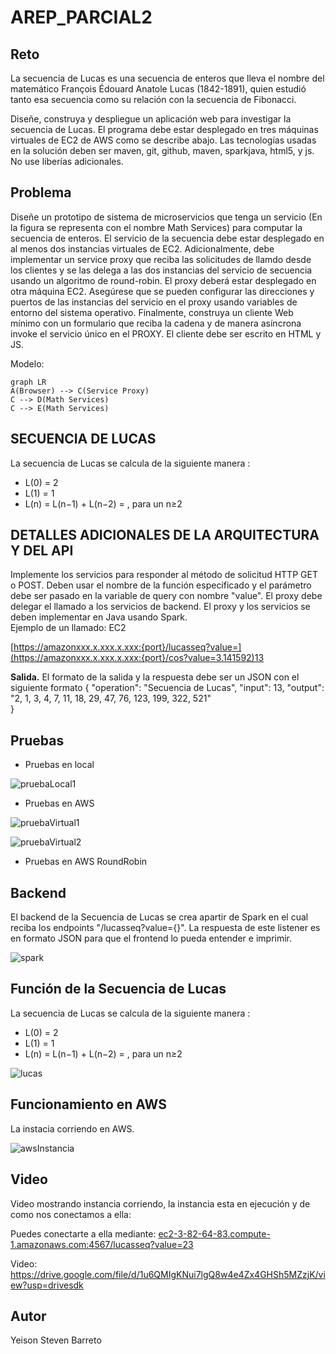 # AREP_PARCIAL2

## Reto
La secuencia de Lucas es una secuencia de enteros que lleva el nombre del matemático François Édouard Anatole Lucas (1842-1891), quien estudió tanto esa secuencia como su relación con la secuencia de Fibonacci.

Diseñe, construya y despliegue un aplicación web para investigar la secuencia de Lucas. El programa debe estar desplegado en tres máquinas virtuales de EC2 de AWS como se describe abajo. Las tecnologías usadas en la solución deben ser maven, git, github, maven, sparkjava, html5, y js. No use liberías adicionales.

## Problema
Diseñe un prototipo de sistema de microservicios que tenga un servicio (En la figura se representa con el nombre Math Services) para computar la secuencia de enteros. El servicio de la secuencia debe estar desplegado en al menos dos instancias virtuales de EC2. Adicionalmente, debe implementar un service proxy que reciba las solicitudes de llamdo desde los clientes y se las delega a las dos instancias del servicio de secuencia usando un algoritmo de round-robin. El proxy deberá estar desplegado en otra máquina EC2. Asegúrese que se pueden configurar las direcciones y puertos de las instancias del servicio en el proxy usando variables de entorno del sistema operativo. Finalmente, construya un cliente Web mínimo con un formulario que reciba la cadena y de manera asíncrona invoke el servicio único en el PROXY. El cliente debe ser escrito en HTML y JS.

Modelo:

```mermaid
graph LR
A(Browser) --> C(Service Proxy)
C --> D(Math Services)
C --> E(Math Services)
```
## SECUENCIA DE LUCAS
La secuencia de Lucas se calcula de la siguiente manera :  
-   L(0) = 2  
-   L(1) = 1
-   L(n) = L(n−1) + L(n−2) = , para un  n≥2

## DETALLES ADICIONALES DE LA ARQUITECTURA Y DEL API
Implemente los servicios para responder al método de solicitud HTTP GET o POST. Deben usar el nombre de la función especificado y el parámetro debe ser pasado en la variable de query con nombre "value".
El proxy debe delegar el llamado a los servicios de backend. El proxy y los servicios se deben implementar en Java usando Spark.  
Ejemplo de un llamado:
EC2

[https://amazonxxx.x.xxx.x.xxx:{port}/lucasseq?value=](https://amazonxxx.x.xxx.x.xxx:{port}/cos?value=3.141592)13

**Salida.**  El formato de la salida y la respuesta debe ser un JSON con el siguiente formato
{
	"operation": "Secuencia de Lucas",
"input": 13,
"output": "2, 1, 3, 4, 7, 11, 18, 29, 47, 76, 123, 199, 322, 521"  
}


## Pruebas
- Pruebas en local
  
![pruebaLocal1](https://github.com/YeSte114/AREP_ParcialT2/assets/46783436/c36cbcd8-15b1-4b10-8f92-e84f2775a347)

- Pruebas en AWS
  
 ![pruebaVirtual1](https://github.com/YeSte114/AREP_ParcialT2/assets/46783436/bf100443-504f-4a20-bf3e-482296b40230)

![pruebaVirtual2](https://github.com/YeSte114/AREP_ParcialT2/assets/46783436/083c167f-a910-4684-a640-6095df19b470)

- Pruebas en AWS RoundRobin

## Backend
El backend de la Secuencia de Lucas se crea apartir de Spark en el cual reciba los endpoints "/lucasseq?value={}". La respuesta de este listener es en formato JSON para que el frontend lo pueda entender e imprimir.

![spark](https://github.com/YeSte114/AREP_ParcialT2/assets/46783436/2f3949c0-270a-4910-a9b3-c7e6662eba30)


## Función de la Secuencia de Lucas
La secuencia de Lucas se calcula de la siguiente manera :  
-   L(0) = 2  
-   L(1) = 1
-   L(n) = L(n−1) + L(n−2) = , para un  n≥2

![lucas](https://github.com/YeSte114/AREP_ParcialT2/assets/46783436/0b50d69a-9b1a-4ad4-bfff-b56526ff1231)


## Funcionamiento en AWS
La instacia corriendo en AWS.

![awsInstancia](https://github.com/YeSte114/AREP_ParcialT2/assets/46783436/1d45ed52-30b6-4579-bdcb-a84361f59953)

## Video
Video mostrando instancia corriendo, la instancia esta en ejecución y de como nos conectamos a ella:

Puedes conectarte a ella mediante: [ec2-3-82-64-83.compute-1.amazonaws.com:4567/lucasseq?value=23](http://ec2-3-82-64-83.compute-1.amazonaws.com:4567/lucasseq?value=23)

Video: https://drive.google.com/file/d/1u6QMIgKNui7lgQ8w4e4Zx4GHSh5MZzjK/view?usp=drivesdk

## Autor
Yeison Steven Barreto

